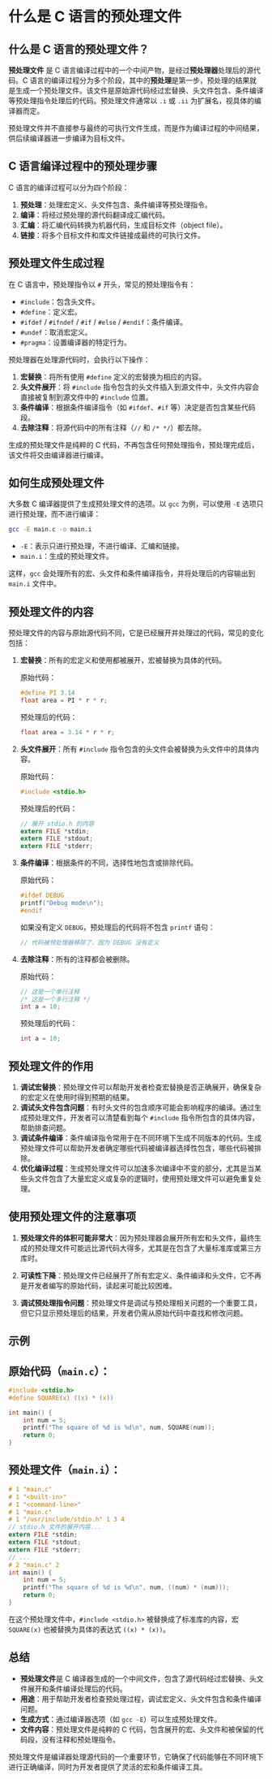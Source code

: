 
# 什么是 C 语言的预处理文件

## 什么是 C 语言的预处理文件？

**预处理文件** 是 C 语言编译过程中的一个中间产物，是经过**预处理器**处理后的源代码。C 语言的编译过程分为多个阶段，其中的**预处理**是第一步，预处理的结果就是生成一个预处理文件。该文件是原始源代码经过宏替换、头文件包含、条件编译等预处理指令处理后的代码。预处理文件通常以 `.i` 或 `.ii` 为扩展名，视具体的编译器而定。

预处理文件并不直接参与最终的可执行文件生成，而是作为编译过程的中间结果，供后续编译器进一步编译为目标文件。

## C 语言编译过程中的预处理步骤

C 语言的编译过程可以分为四个阶段：

1. **预处理**：处理宏定义、头文件包含、条件编译等预处理指令。
2. **编译**：将经过预处理的源代码翻译成汇编代码。
3. **汇编**：将汇编代码转换为机器代码，生成目标文件（object file）。
4. **链接**：将多个目标文件和库文件链接成最终的可执行文件。

## 预处理文件生成过程

在 C 语言中，预处理指令以 `#` 开头，常见的预处理指令有：
- `#include`：包含头文件。
- `#define`：定义宏。
- `#ifdef` / `#ifndef` / `#if` / `#else` / `#endif`：条件编译。
- `#undef`：取消宏定义。
- `#pragma`：设置编译器的特定行为。

预处理器在处理源代码时，会执行以下操作：

1. **宏替换**：将所有使用 `#define` 定义的宏替换为相应的内容。
2. **头文件展开**：将 `#include` 指令包含的头文件插入到源文件中，头文件内容会直接被复制到源文件中的 `#include` 位置。
3. **条件编译**：根据条件编译指令（如 `#ifdef`、`#if` 等）决定是否包含某些代码段。
4. **去除注释**：将源代码中的所有注释（`//` 和 `/* */`）都去除。

生成的预处理文件是纯粹的 C 代码，不再包含任何预处理指令，预处理完成后，该文件将交由编译器进行编译。

## 如何生成预处理文件

大多数 C 编译器提供了生成预处理文件的选项。以 `gcc` 为例，可以使用 `-E` 选项只进行预处理，而不进行编译：

```bash
gcc -E main.c -o main.i
```

- `-E`：表示只进行预处理，不进行编译、汇编和链接。
- `main.i`：生成的预处理文件。

这样，`gcc` 会处理所有的宏、头文件和条件编译指令，并将处理后的内容输出到 `main.i` 文件中。

## 预处理文件的内容

预处理文件的内容与原始源代码不同，它是已经展开并处理过的代码，常见的变化包括：

1. **宏替换**：所有的宏定义和使用都被展开，宏被替换为具体的代码。
   
   原始代码：
   ```c
   #define PI 3.14
   float area = PI * r * r;
   ```

   预处理后的代码：
   ```c
   float area = 3.14 * r * r;
   ```

2. **头文件展开**：所有 `#include` 指令包含的头文件会被替换为头文件中的具体内容。

   原始代码：
   ```c
   #include <stdio.h>
   ```

   预处理后的代码：
   ```c
   // 展开 stdio.h 的内容
   extern FILE *stdin;
   extern FILE *stdout;
   extern FILE *stderr;
   ```

3. **条件编译**：根据条件的不同，选择性地包含或排除代码。

   原始代码：
   ```c
   #ifdef DEBUG
   printf("Debug mode\n");
   #endif
   ```

   如果没有定义 `DEBUG`，预处理后的代码将不包含 `printf` 语句：
   ```c
   // 代码被预处理器移除了，因为 DEBUG 没有定义
   ```

4. **去除注释**：所有的注释都会被删除。

   原始代码：
   ```c
   // 这是一个单行注释
   /* 这是一个多行注释 */
   int a = 10;
   ```

   预处理后的代码：
   ```c
   int a = 10;
   ```

## 预处理文件的作用

1. **调试宏替换**：预处理文件可以帮助开发者检查宏替换是否正确展开，确保复杂的宏定义在使用时得到预期的结果。
2. **调试头文件包含问题**：有时头文件的包含顺序可能会影响程序的编译。通过生成预处理文件，开发者可以清楚看到每个 `#include` 指令所包含的具体内容，帮助排查问题。
3. **调试条件编译**：条件编译指令常用于在不同环境下生成不同版本的代码。生成预处理文件可以帮助开发者确定哪些代码被编译器选择性包含，哪些代码被排除。
4. **优化编译过程**：生成预处理文件可以加速多次编译中不变的部分，尤其是当某些头文件包含了大量宏定义或复杂的逻辑时，使用预处理文件可以避免重复处理。

## 使用预处理文件的注意事项

1. **预处理文件的体积可能非常大**：因为预处理器会展开所有宏和头文件，最终生成的预处理文件可能远比源代码大得多，尤其是在包含了大量标准库或第三方库时。
   
2. **可读性下降**：预处理文件已经展开了所有宏定义、条件编译和头文件，它不再是开发者编写的原始代码，读起来可能比较困难。
   
3. **调试预处理指令问题**：预处理文件是调试与预处理相关问题的一个重要工具，但它只显示预处理后的结果，开发者仍需从原始代码中查找和修改问题。

## 示例

## 原始代码（`main.c`）：

```c
#include <stdio.h>
#define SQUARE(x) ((x) * (x))

int main() {
    int num = 5;
    printf("The square of %d is %d\n", num, SQUARE(num));
    return 0;
}
```

## 预处理文件（`main.i`）：

```c
# 1 "main.c"
# 1 "<built-in>"
# 1 "<command-line>"
# 1 "main.c"
# 1 "/usr/include/stdio.h" 1 3 4
// stdio.h 文件的展开内容...
extern FILE *stdin;
extern FILE *stdout;
extern FILE *stderr;
// ...
# 2 "main.c" 2
int main() {
    int num = 5;
    printf("The square of %d is %d\n", num, ((num) * (num)));
    return 0;
}
```

在这个预处理文件中，`#include <stdio.h>` 被替换成了标准库的内容，宏 `SQUARE(x)` 也被替换为具体的表达式 `((x) * (x))`。

## 总结

- **预处理文件**是 C 编译器生成的一个中间文件，包含了源代码经过宏替换、头文件展开和条件编译处理后的代码。
- **用途**：用于帮助开发者检查预处理过程，调试宏定义、头文件包含和条件编译问题。
- **生成方式**：通过编译器选项（如 `gcc -E`）可以生成预处理文件。
- **文件内容**：预处理文件是纯粹的 C 代码，包含展开的宏、头文件和被保留的代码段，没有注释和预处理指令。

预处理文件是编译器处理源代码的一个重要环节，它确保了代码能够在不同环境下进行正确编译，同时为开发者提供了灵活的宏和条件编译工具。

